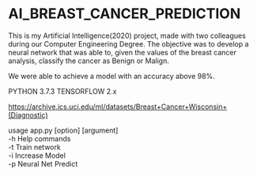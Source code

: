 # AI_BREAST_CANCER_PREDICTION
This is my Artificial Intelligence(2020) project, made with two colleagues during our Computer Engineering Degree.
The objective was to develop a neural network that was able to, given the values of the breast cancer analysis, classify the cancer as Benign or Malign.

We were able to achieve a model with an accuracy above 98%.

PYTHON 3.7.3
TENSORFLOW 2.x

https://archive.ics.uci.edu/ml/datasets/Breast+Cancer+Wisconsin+(Diagnostic)

usage app.py [option] [argument]  
-h Help commands  
-t Train network  
-i Increase Model  
-p <data string> Neural Net Predict

